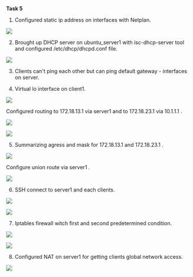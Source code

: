 **Task 5**

1. Configured static ip address on interfaces with Netplan.

![](https://github.com/nikyta384/DevOps_online_Dnipro_2022Q1Q2/blob/develop/m3/task5/1.png)

2. Brought up DHCP server on ubuntu_server1 with isc-dhcp-server tool and configured /etc/dhcp/dhcpd.conf file.

![](https://github.com/nikyta384/DevOps_online_Dnipro_2022Q1Q2/blob/develop/m3/task5/2.png)

3. Clients can't ping each other but can ping default gateway - interfaces on server.

4. Virtual lo interface on client1.

![](https://github.com/nikyta384/DevOps_online_Dnipro_2022Q1Q2/blob/develop/m3/task5/3.png)

Configured routing to 172.18.13.1 via server1 and to 172.18.23.1 via 10.1.1.1 .

![](https://github.com/nikyta384/DevOps_online_Dnipro_2022Q1Q2/blob/develop/m3/task5/4.1.png)

![](https://github.com/nikyta384/DevOps_online_Dnipro_2022Q1Q2/blob/develop/m3/task5/4.2.png)

5. Summarizing agress and mask for 172.18.13.1 and 172.18.23.1 .

![](https://github.com/nikyta384/DevOps_online_Dnipro_2022Q1Q2/blob/develop/m3/task5/5.1.png)

Configure union route via server1 .

![](https://github.com/nikyta384/DevOps_online_Dnipro_2022Q1Q2/blob/develop/m3/task5/5.2.png)

6. SSH connect to server1 and each clients.

![](https://github.com/nikyta384/DevOps_online_Dnipro_2022Q1Q2/blob/develop/m3/task5/6.1.png)

![](https://github.com/nikyta384/DevOps_online_Dnipro_2022Q1Q2/blob/develop/m3/task5/6.2.png)

7. Iptables firewall witch first and second predetermined condition. 

![](https://github.com/nikyta384/DevOps_online_Dnipro_2022Q1Q2/blob/develop/m3/task5/7.1.png)

![](https://github.com/nikyta384/DevOps_online_Dnipro_2022Q1Q2/blob/develop/m3/task5/7.2.png)

8. Configured NAT on server1 for getting clients global network access.

![](https://github.com/nikyta384/DevOps_online_Dnipro_2022Q1Q2/blob/develop/m3/task5/8.png)
